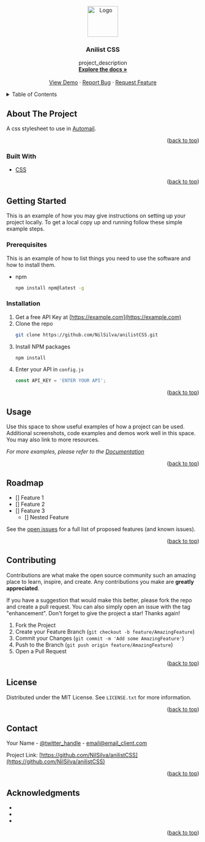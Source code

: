 <div id="top"></div>
<!-- [![Contributors][contributors-shield]][contributors-url]
[![Forks][forks-shield]][forks-url]
[![Stargazers][stars-shield]][stars-url]
[![Issues][issues-shield]][issues-url]
[![MIT License][license-shield]][license-url]
[![LinkedIn][linkedin-shield]][linkedin-url] -->



<!-- PROJECT LOGO -->
<br />
<div align="center">
  <a href="https://github.com/NilSilva/anilistCSS">
    <img src="https://livejones.com/wp-content/uploads/2020/05/logo-Placeholder.png" alt="Logo" width="80" height="80">
  </a>

<h3 align="center">Anilist CSS</h3>

  <p align="center">
    project_description
    <br />
    <a href="https://github.com/NilSilva/anilistCSS"><strong>Explore the docs »</strong></a>
    <br />
    <br />
    <a href="https://github.com/NilSilva/anilistCSS">View Demo</a>
    ·
    <a href="https://github.com/NilSilva/anilistCSS/issues">Report Bug</a>
    ·
    <a href="https://github.com/NilSilva/anilistCSS/issues">Request Feature</a>
  </p>
</div>



<!-- TABLE OF CONTENTS -->
<details>
  <summary>Table of Contents</summary>
  <ol>
    <li>
      <a href="#about-the-project">About The Project</a>
      <ul>
        <li><a href="#built-with">Built With</a></li>
      </ul>
    </li>
    <li>
      <a href="#getting-started">Getting Started</a>
      <ul>
        <li><a href="#prerequisites">Prerequisites</a></li>
        <li><a href="#installation">Installation</a></li>
      </ul>
    </li>
    <li><a href="#usage">Usage</a></li>
    <li><a href="#roadmap">Roadmap</a></li>
    <li><a href="#contributing">Contributing</a></li>
    <li><a href="#license">License</a></li>
    <li><a href="#contact">Contact</a></li>
    <li><a href="#acknowledgments">Acknowledgments</a></li>
  </ol>
</details>



<!-- ABOUT THE PROJECT -->
## About The Project

<!-- [![Product Name Screen Shot][product-screenshot]](https://example.com) -->

<!-- Here's a blank template to get started: To avoid retyping too much info. Do a search and replace with your text editor for the following: `NilSilva`, `anilistCSS`, `twitter_handle`, `linkedin_username`, `email`, `email_client`, `project_title`, `project_description` -->

A css stylesheet to use in [Automail](https://github.com/hohMiyazawa/Automail).

<p align="right">(<a href="#top">back to top</a>)</p>



### Built With

* [CSS](https://www.w3.org/TR/CSS/#css)

<p align="right">(<a href="#top">back to top</a>)</p>



<!-- GETTING STARTED -->
## Getting Started

This is an example of how you may give instructions on setting up your project locally.
To get a local copy up and running follow these simple example steps.

### Prerequisites

This is an example of how to list things you need to use the software and how to install them.
* npm
  ```sh
  npm install npm@latest -g
  ```

### Installation

1. Get a free API Key at [https://example.com](https://example.com)
2. Clone the repo
   ```sh
   git clone https://github.com/NilSilva/anilistCSS.git
   ```
3. Install NPM packages
   ```sh
   npm install
   ```
4. Enter your API in `config.js`
   ```js
   const API_KEY = 'ENTER YOUR API';
   ```

<p align="right">(<a href="#top">back to top</a>)</p>



<!-- USAGE EXAMPLES -->
## Usage

Use this space to show useful examples of how a project can be used. Additional screenshots, code examples and demos work well in this space. You may also link to more resources.

_For more examples, please refer to the [Documentation](https://example.com)_

<p align="right">(<a href="#top">back to top</a>)</p>



<!-- ROADMAP -->
## Roadmap

- [] Feature 1
- [] Feature 2
- [] Feature 3
    - [] Nested Feature

See the [open issues](https://github.com/NilSilva/anilistCSS/issues) for a full list of proposed features (and known issues).

<p align="right">(<a href="#top">back to top</a>)</p>



<!-- CONTRIBUTING -->
## Contributing

Contributions are what make the open source community such an amazing place to learn, inspire, and create. Any contributions you make are **greatly appreciated**.

If you have a suggestion that would make this better, please fork the repo and create a pull request. You can also simply open an issue with the tag "enhancement".
Don't forget to give the project a star! Thanks again!

1. Fork the Project
2. Create your Feature Branch (`git checkout -b feature/AmazingFeature`)
3. Commit your Changes (`git commit -m 'Add some AmazingFeature'`)
4. Push to the Branch (`git push origin feature/AmazingFeature`)
5. Open a Pull Request

<p align="right">(<a href="#top">back to top</a>)</p>



<!-- LICENSE -->
## License

Distributed under the MIT License. See `LICENSE.txt` for more information.

<p align="right">(<a href="#top">back to top</a>)</p>



<!-- CONTACT -->
## Contact

Your Name - [@twitter_handle](https://twitter.com/twitter_handle) - email@email_client.com

Project Link: [https://github.com/NilSilva/anilistCSS](https://github.com/NilSilva/anilistCSS)

<p align="right">(<a href="#top">back to top</a>)</p>



<!-- ACKNOWLEDGMENTS -->
## Acknowledgments

* []()
* []()
* []()

<p align="right">(<a href="#top">back to top</a>)</p>



<!-- MARKDOWN LINKS & IMAGES -->
<!-- https://www.markdownguide.org/basic-syntax/#reference-style-links -->
[contributors-shield]: https://img.shields.io/github/contributors/NilSilva/anilistCSS.svg?style=for-the-badge
[contributors-url]: https://github.com/NilSilva/anilistCSS/graphs/contributors
[forks-shield]: https://img.shields.io/github/forks/NilSilva/anilistCSS.svg?style=for-the-badge
[forks-url]: https://github.com/NilSilva/anilistCSS/network/members
[stars-shield]: https://img.shields.io/github/stars/NilSilva/anilistCSS.svg?style=for-the-badge
[stars-url]: https://github.com/NilSilva/anilistCSS/stargazers
[issues-shield]: https://img.shields.io/github/issues/NilSilva/anilistCSS.svg?style=for-the-badge
[issues-url]: https://github.com/NilSilva/anilistCSS/issues
[license-shield]: https://img.shields.io/github/license/NilSilva/anilistCSS.svg?style=for-the-badge
[license-url]: https://github.com/NilSilva/anilistCSS/blob/master/LICENSE.txt
[linkedin-shield]: https://img.shields.io/badge/-LinkedIn-black.svg?style=for-the-badge&logo=linkedin&colorB=555
[linkedin-url]: https://linkedin.com/in/linkedin_username
[product-screenshot]: images/screenshot.png